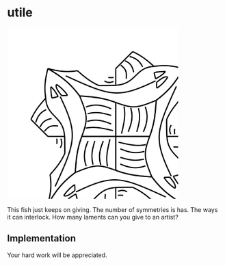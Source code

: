 # utile
<img src="image/utile.svg" alt="utile of fish" width="400px" height="400px">

This fish just keeps on giving. The number of symmetries is has. The ways it can
interlock. How many laments can you give to an artist?


## Implementation
Your hard work will be appreciated.
